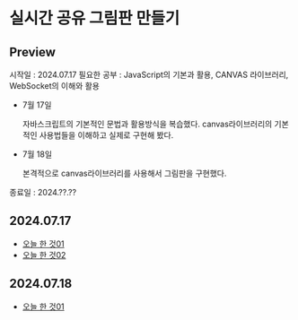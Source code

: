 # 실시간 공유 그림판 만들기 

## Preview

시작일 : 2024.07.17
필요한 공부 : JavaScript의 기본과 활용, CANVAS 라이브러리, WebSocket의 이해와 활용
- 7월 17일
 
  자바스크립트의 기본적인 문법과 활용방식을 복습했다.
  canvas라이브러리의 기본적인 사용법들을 이해하고 실제로 구현해 봤다.
- 7월 18일
 
  본격적으로 canvas라이브러리를 사용해서 그림판을 구현했다.
  
종료일 : 2024.??.??

## 2024.07.17 
- [오늘 한 것01](/paint01_canvas_basic)
- [오늘 한 것02](/paint02_canvas_paint)

## 2024.07.18
- [오늘 한 것01](/paint03_canvas_simple_pjt)

